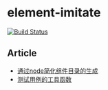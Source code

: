 # element-imitate
[![Build Status](https://travis-ci.org/jvsheng/element-imitate.svg?branch=master)](https://travis-ci.org/jvsheng/element-imitate)

## Article
- [通过node简化组件目录的生成](https://github.com/jvsheng/element-imitate/issues/1)
- [测试用例的工具函数](https://github.com/jvsheng/element-imitate/issues/2)
